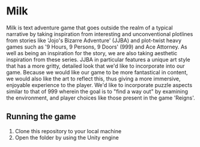 # Milk

Milk is text adventure game that goes outside the realm of a typical narrative by taking inspiration from interesting and unconventional plotlines from stories like 'Jojo's Bizarre Adventure' (JJBA) and plot-twist heavy games such as '9 Hours, 9 Persons, 9 Doors' (999) and Ace Attorney. As well as being an inspiration for the story, we are also taking aesthetic inspiration from these series. JJBA in particular features a unique art style that has a more gritty, detailed look that we'd like to incorporate into our game. Because we would like our game to be more fantastical in content, we would also like the art to reflect this, thus giving a more immersive, enjoyable experience to the player. We'd like to incorporate puzzle aspects similar to that of 999 wherein the goal is to "find a way out" by examining the environment, and player choices like those present in the game 'Reigns'. 

## Running the game 

1. Clone this repository to your local machine 
2. Open the folder by using the Unity engine 
